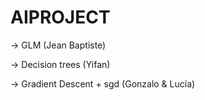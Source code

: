 # AIPROJECT


-> GLM (Jean Baptiste)

-> Decision trees (Yifan)

-> Gradient Descent + sgd  (Gonzalo & Lucía)

